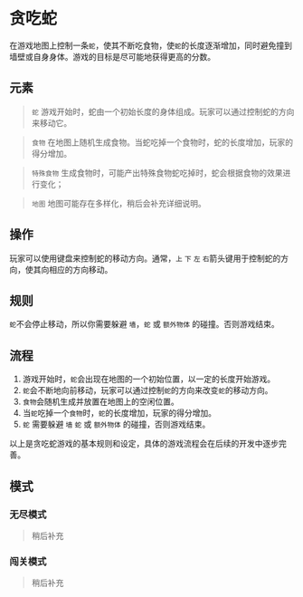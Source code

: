 # 贪吃蛇

在游戏地图上控制一条`蛇`，使其不断吃食物，使`蛇`的长度逐渐增加，同时避免撞到墙壁或自身身体。游戏的目标是尽可能地获得更高的分数。

## 元素

> `蛇` 游戏开始时，蛇由一个初始长度的身体组成。玩家可以通过控制蛇的方向来移动它。

> `食物` 在地图上随机生成食物。当蛇吃掉一个食物时，蛇的长度增加，玩家的得分增加。

> `特殊食物` 生成食物时，可能产出特殊食物蛇吃掉时，蛇会根据食物的效果进行变化；

> `地图` 地图可能存在多样化，稍后会补充详细说明。

## 操作

玩家可以使用键盘来控制蛇的移动方向。通常，`上` `下` `左` `右`箭头键用于控制蛇的方向，使其向相应的方向移动。

## 规则

`蛇`不会停止移动，所以你需要躲避 `墙`，`蛇` 或 `额外物体` 的碰撞。否则游戏结束。

## 流程

1. 游戏开始时，`蛇`会出现在地图的一个初始位置，以一定的长度开始游戏。
2. `蛇`会不断地向前移动，玩家可以通过控制`蛇`的方向来改变`蛇`的移动方向。
3. `食物`会随机生成并放置在地图上的空闲位置。
4. 当`蛇`吃掉一个`食物`时，`蛇`的长度增加，玩家的得分增加。
5. `蛇` 需要躲避 `墙` `蛇` 或 `额外物体` 的碰撞，否则游戏结束。

以上是贪吃蛇游戏的基本规则和设定，具体的游戏流程会在后续的开发中逐步完善。

## 模式

### 无尽模式

> 稍后补充

### 闯关模式

> 稍后补充

